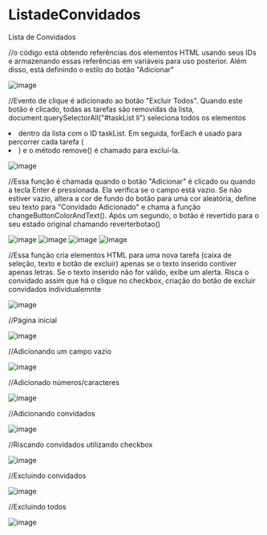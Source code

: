 # ListadeConvidados
Lista de Convidados

//o código está obtendo referências dos elementos HTML usando seus IDs e armazenando essas referências em variáveis para uso posterior. Além disso, está definindo o estilo do botão "Adicionar"

![image](https://github.com/luaneveloso123/ListadeConvidados/assets/113206170/b3640e9a-2989-430a-bb65-984675bd1c74)

//Evento de clique é adicionado ao botão "Excluir Todos". Quando este botão é clicado, todas as tarefas são removidas da lista, document.querySelectorAll("#taskList li") seleciona todos os elementos <li> dentro da lista com o ID taskList. Em seguida, forEach é usado para percorrer cada tarefa (<li>) e o método remove() é chamado para excluí-la.

![image](https://github.com/luaneveloso123/ListadeConvidados/assets/113206170/e2e409cb-50b2-4903-bfb7-c15d8765eda2)

//Essa função é chamada quando o botão "Adicionar" é clicado ou quando a tecla Enter é pressionada. Ela verifica se o campo está vazio. Se não estiver vazio, altera a cor de fundo do botão para uma cor aleatória, define seu texto para "Convidado Adicionado" e chama a função changeButtonColorAndText(). Após um segundo, o botão é revertido para o seu estado original chamando reverterbotao()

![image](https://github.com/luaneveloso123/ListadeConvidados/assets/113206170/b8eb87c0-98f5-4331-9bc4-8718ba94a4ea)
![image](https://github.com/luaneveloso123/ListadeConvidados/assets/113206170/e4aede2b-3e64-439f-8d4e-421462d1d2ee)
![image](https://github.com/luaneveloso123/ListadeConvidados/assets/113206170/9a1fb97c-4c8f-479f-80a4-aa229f50c1ae)
![image](https://github.com/luaneveloso123/ListadeConvidados/assets/113206170/fe2c2a6e-857d-4c28-a94e-5fff83474780)

//Essa função cria elementos HTML para uma nova tarefa (caixa de seleção, texto e botão de excluir) apenas se o texto inserido contiver apenas letras. Se o texto inserido não for válido, exibe um alerta. Risca o convidado assim que há o clique no checkbox, criação do botão de excluir convidados individualemnte

![image](https://github.com/luaneveloso123/ListadeConvidados/assets/113206170/0d2aeb8f-51d1-4346-9709-2a806db34c07)


//Página inicial

![image](https://github.com/luaneveloso123/ListadeConvidados/assets/113206170/57ecfa73-0e43-4d99-a08c-a8c2d2f4ff54)

//Adicionando um campo vazio

![image](https://github.com/luaneveloso123/ListadeConvidados/assets/113206170/0c717368-c4bb-47f1-95f3-18221e6e715a)

//Adicionado números/caracteres 

![image](https://github.com/luaneveloso123/ListadeConvidados/assets/113206170/951d095e-1b28-4ade-a123-26eee2345f36)

//Adicionando convidados 

![image](https://github.com/luaneveloso123/ListadeConvidados/assets/113206170/069a29a9-d6aa-4b5f-bba9-4dbcbcb4d0d9)

//Riscando convidados utilizando checkbox

![image](https://github.com/luaneveloso123/ListadeConvidados/assets/113206170/dffbe856-deec-41a4-bf5d-2c663250a516)

//Excluindo convidados 

![image](https://github.com/luaneveloso123/ListadeConvidados/assets/113206170/5798dd1f-b2b9-432c-80a8-1423556d155d)

//Excluindo todos 

![image](https://github.com/luaneveloso123/ListadeConvidados/assets/113206170/30131022-1bf0-4e00-93b3-11bff86c3f5e)





